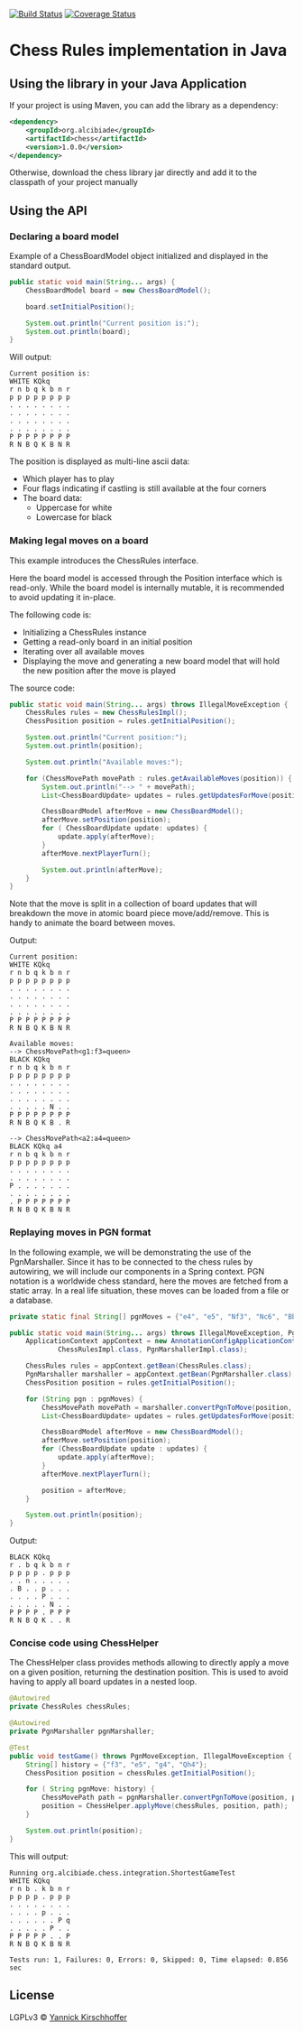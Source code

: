 [![Build Status][travis-image]][travis-url] [![Coverage Status](https://coveralls.io/repos/ChessCorp/chess-rules-java/badge.svg?branch=master&service=github)](https://coveralls.io/github/ChessCorp/chess-rules-java?branch=master)


# Chess Rules implementation in Java

## Using the library in your Java Application

If your project is using Maven, you can add the library as a dependency:

```xml
<dependency>
    <groupId>org.alcibiade</groupId>
    <artifactId>chess</artifactId>
    <version>1.0.0</version>
</dependency>
```

Otherwise, download the chess library jar directly and add it to the classpath of your project manually

## Using the API

### Declaring a board model

Example of a ChessBoardModel object initialized and displayed in the standard output.

```java
public static void main(String... args) {
    ChessBoardModel board = new ChessBoardModel();

    board.setInitialPosition();

    System.out.println("Current position is:");
    System.out.println(board);
}
```

Will output:

```
Current position is:
WHITE KQkq
r n b q k b n r 
p p p p p p p p 
. . . . . . . . 
. . . . . . . . 
. . . . . . . . 
. . . . . . . . 
P P P P P P P P 
R N B Q K B N R
```

The position is displayed as multi-line ascii data:
* Which player has to play
* Four flags indicating if castling is still available at the four corners
* The board data:
  * Uppercase for white
  * Lowercase for black

### Making legal moves on a board

This example introduces the ChessRules interface.

Here the board model is accessed through the Position interface which is read-only. While the board model is internally mutable, it is recommended to avoid updating it in-place.

The following code is:
* Initializing a ChessRules instance
* Getting a read-only board in an initial position
* Iterating over all available moves
* Displaying the move and generating a new board model that will hold the new position after the move is played

The source code:

```java 
public static void main(String... args) throws IllegalMoveException {
    ChessRules rules = new ChessRulesImpl();
    ChessPosition position = rules.getInitialPosition();

    System.out.println("Current position:");
    System.out.println(position);

    System.out.println("Available moves:");

    for (ChessMovePath movePath : rules.getAvailableMoves(position)) {
        System.out.println("--> " + movePath);
        List<ChessBoardUpdate> updates = rules.getUpdatesForMove(position, movePath);

        ChessBoardModel afterMove = new ChessBoardModel();
        afterMove.setPosition(position);
        for ( ChessBoardUpdate update: updates) {
            update.apply(afterMove);
        }
        afterMove.nextPlayerTurn();

        System.out.println(afterMove);
    }
}
```

Note that the move is split in a collection of board updates that will breakdown the move in atomic board piece move/add/remove. This is handy to animate the board between moves.

Output:

```
Current position:
WHITE KQkq
r n b q k b n r 
p p p p p p p p 
. . . . . . . . 
. . . . . . . . 
. . . . . . . . 
. . . . . . . . 
P P P P P P P P 
R N B Q K B N R

Available moves:
--> ChessMovePath<g1:f3=queen>
BLACK KQkq
r n b q k b n r 
p p p p p p p p 
. . . . . . . . 
. . . . . . . . 
. . . . . . . . 
. . . . . N . . 
P P P P P P P P 
R N B Q K B . R

--> ChessMovePath<a2:a4=queen>
BLACK KQkq a4
r n b q k b n r 
p p p p p p p p 
. . . . . . . . 
. . . . . . . . 
P . . . . . . . 
. . . . . . . . 
. P P P P P P P 
R N B Q K B N R
```

### Replaying moves in PGN format

In the following example, we will be demonstrating the use of the PgnMarshaller. Since it has to be connected to the chess rules by autowiring, we will include our components in a Spring context.
PGN notation is a worldwide chess standard, here the moves are fetched from a static array. In a real life situation, these moves can be loaded from a file or a database.

```java
private static final String[] pgnMoves = {"e4", "e5", "Nf3", "Nc6", "Bb5"};

public static void main(String... args) throws IllegalMoveException, PgnMoveException {
    ApplicationContext appContext = new AnnotationConfigApplicationContext(
            ChessRulesImpl.class, PgnMarshallerImpl.class);

    ChessRules rules = appContext.getBean(ChessRules.class);
    PgnMarshaller marshaller = appContext.getBean(PgnMarshaller.class);
    ChessPosition position = rules.getInitialPosition();

    for (String pgn : pgnMoves) {
        ChessMovePath movePath = marshaller.convertPgnToMove(position, pgn);
        List<ChessBoardUpdate> updates = rules.getUpdatesForMove(position, movePath);

        ChessBoardModel afterMove = new ChessBoardModel();
        afterMove.setPosition(position);
        for (ChessBoardUpdate update : updates) {
            update.apply(afterMove);
        }
        afterMove.nextPlayerTurn();

        position = afterMove;
    }

    System.out.println(position);
}
```

Output:

```
BLACK KQkq
r . b q k b n r 
p p p p . p p p 
. . n . . . . . 
. B . . p . . . 
. . . . P . . . 
. . . . . N . . 
P P P P . P P P 
R N B Q K . . R
```

### Concise code using ChessHelper

The ChessHelper class provides methods allowing to directly apply a move on a given position, returning the destination position. This is used to avoid having to apply all board updates in a nested loop.

```java
@Autowired
private ChessRules chessRules;

@Autowired
private PgnMarshaller pgnMarshaller;

@Test
public void testGame() throws PgnMoveException, IllegalMoveException {
    String[] history = {"f3", "e5", "g4", "Qh4"};
    ChessPosition position = chessRules.getInitialPosition();

    for ( String pgnMove: history) {
        ChessMovePath path = pgnMarshaller.convertPgnToMove(position, pgnMove);
        position = ChessHelper.applyMove(chessRules, position, path);
    }

    System.out.println(position);
}
```

This will output:

```
Running org.alcibiade.chess.integration.ShortestGameTest
WHITE KQkq
r n b . k b n r 
p p p p . p p p 
. . . . . . . . 
. . . . p . . . 
. . . . . . P q 
. . . . . P . . 
P P P P P . . P 
R N B Q K B N R

Tests run: 1, Failures: 0, Errors: 0, Skipped: 0, Time elapsed: 0.856 sec
```

## License

LGPLv3 © [Yannick Kirschhoffer](http://www.alcibiade.org/)

[travis-image]: https://travis-ci.org/ChessCorp/chess-rules-java.svg?branch=master
[travis-url]: https://travis-ci.org/ChessCorp/chess-rules-java
